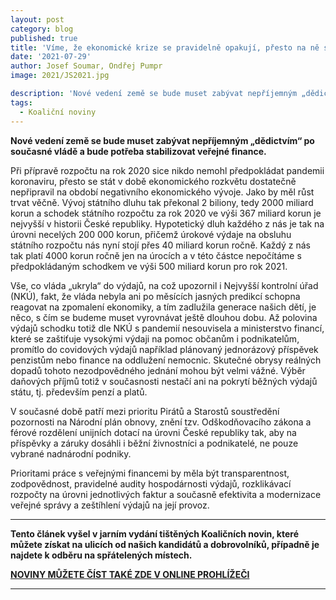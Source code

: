 ```yaml
---
layout: post
category: blog
published: true
title: 'Víme, že ekonomické krize se pravidelně opakují, přesto na ně stát není připraven'
date: '2021-07-29'
author: Josef Soumar, Ondřej Pumpr
image: 2021/JS2021.jpg

description: 'Nové vedení země se bude muset zabývat nepříjemným „dědictvím“ po současné vládě a bude potřeba stabilizovat veřejné finance.'
tags:
  - Koaliční noviny
---
```

**Nové vedení země se bude muset zabývat nepříjemným „dědictvím“ po současné vládě a bude potřeba stabilizovat veřejné finance.** 

Při přípravě rozpočtu na rok 2020 sice nikdo nemohl předpokládat pandemii koronaviru, přesto se stát v době ekonomického
rozkvětu dostatečně nepřipravil na období negativního ekonomického vývoje. Jako by měl růst trvat věčně. Vývoj
státního dluhu tak překonal 2 biliony, tedy 2000 miliard korun a schodek státního
rozpočtu za rok 2020 ve výši 367 miliard korun je nejvyšší v historii České republiky.
Hypotetický dluh každého z nás je tak na úrovni necelých 200 000 korun, přičemž
úrokové výdaje na obsluhu státního rozpočtu nás nyní stojí přes 40 miliard
korun ročně. Každý z nás tak platí 4000 korun ročně jen na úrocích a v této částce
nepočítáme s předpokládaným schodkem ve výši 500 miliard korun pro rok 2021.

Vše, co vláda „ukryla“ do výdajů, na což upozornil i Nejvyšší kontrolní úřad (NKÚ),
fakt, že vláda nebyla ani po měsících jasných predikcí schopna reagovat na
zpomalení ekonomiky, a tím zadlužila generace našich dětí, je něco, s čím se
budeme muset vyrovnávat ještě dlouhou dobu. Až polovina výdajů schodku totiž dle NKÚ s pandemií nesouvisela a ministerstvo financí, které se zaštiťuje
vysokými výdaji na pomoc občanům i podnikatelům, promítlo do covidových výdajů například plánovaný jednorázový příspěvek penzistům nebo finance na
oddlužení nemocnic. Skutečné obrysy reálných dopadů tohoto nezodpovědného jednání mohou být velmi vážné. Výběr daňových
příjmů totiž v současnosti nestačí ani na pokrytí běžných výdajů státu, tj.
především penzí a platů.

V současné době patří mezi prioritu Pirátů a Starostů soustředění pozornosti
na Národní plán obnovy, znění tzv. Odškodňovacího zákona a férové rozdělení unijních dotací na úrovni České republiky
tak, aby na příspěvky a záruky dosáhli i běžní živnostníci a podnikatelé, ne pouze
vybrané nadnárodní podniky.

Prioritami práce s veřejnými financemi by měla být transparentnost, zodpovědnost,
pravidelné audity hospodárnosti výdajů, rozklikávací rozpočty na úrovni jednotlivých faktur a současně efektivita a modernizace veřejné správy a zeštíhlení
výdajů na její provoz.

---

**Tento článek vyšel v jarním vydání tištěných Koaličních novin, které můžete získat na ulicích od našich kandidátů a dobrovolníků, případně je najdete k odběru na spřátelených místech.**

**[NOVINY MŮŽETE ČÍST TAKÉ ZDE V ONLINE PROHLÍŽEČI](https://jihocesky.pirati.cz/piratske-listy/2021-jck-pas-listy/#plisty/page1)**

---
